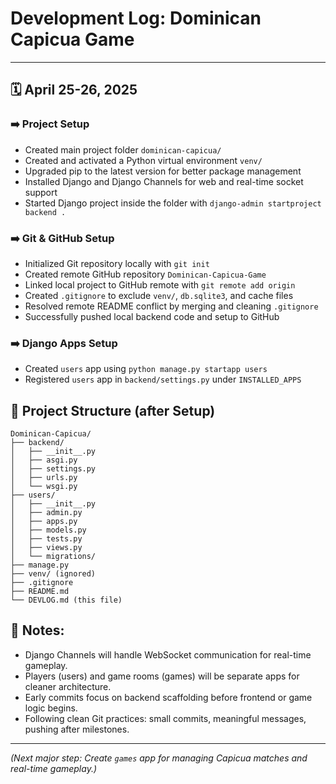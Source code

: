 # Development Log: Dominican Capicua Game

---

## 🗓️ April 25-26, 2025

### ➡️ Project Setup
- Created main project folder `dominican-capicua/`
- Created and activated a Python virtual environment `venv/`
- Upgraded pip to the latest version for better package management
- Installed Django and Django Channels for web and real-time socket support
- Started Django project inside the folder with `django-admin startproject backend .`

### ➡️ Git & GitHub Setup
- Initialized Git repository locally with `git init`
- Created remote GitHub repository `Dominican-Capicua-Game`
- Linked local project to GitHub remote with `git remote add origin`
- Created `.gitignore` to exclude `venv/`, `db.sqlite3`, and cache files
- Resolved remote README conflict by merging and cleaning `.gitignore`
- Successfully pushed local backend code and setup to GitHub

### ➡️ Django Apps Setup
- Created `users` app using `python manage.py startapp users`
- Registered `users` app in `backend/settings.py` under `INSTALLED_APPS`


## 📂 Project Structure (after Setup)
```
Dominican-Capicua/
├── backend/
│   ├── __init__.py
│   ├── asgi.py
│   ├── settings.py
│   ├── urls.py
│   └── wsgi.py
├── users/
│   ├── __init__.py
│   ├── admin.py
│   ├── apps.py
│   ├── models.py
│   ├── tests.py
│   ├── views.py
│   └── migrations/
├── manage.py
├── venv/ (ignored)
├── .gitignore
├── README.md
└── DEVLOG.md (this file)
```


## 📝 Notes:
- Django Channels will handle WebSocket communication for real-time gameplay.
- Players (users) and game rooms (games) will be separate apps for cleaner architecture.
- Early commits focus on backend scaffolding before frontend or game logic begins.
- Following clean Git practices: small commits, meaningful messages, pushing after milestones.


---

*(Next major step: Create `games` app for managing Capicua matches and real-time gameplay.)*



